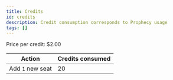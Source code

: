 ```yaml
---
title: Credits
id: credits
description: Credit consumption corresponds to Prophecy usage
tags: []
---
```


Price per credit: $2.00

| Action           | Credits consumed |
| ---------------- | ---------------- |
| Add `1` new seat | 20               |
